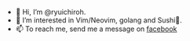 - 👋 Hi, I’m @ryuichiroh.
- 👀 I’m interested in Vim/Neovim, golang and Sushi🍣.
- 📫 To reach me, send me a message on [facebook](https://www.facebook.com/profile.php?id=100088840962721)

<!---
ryuichiroh/ryuichiroh is a ✨ special ✨ repository because its `README.md` (this file) appears on your GitHub profile.
You can click the Preview link to take a look at your changes.
--->
